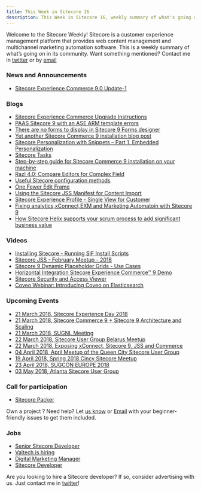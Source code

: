```yaml
---
title: This Week in Sitecore 16
description: This Week in Sitecore 16, weekly summary of what's going on in Sitecore community.
---
```


Welcome to the Sitecore Weekly! Sitecore is a customer experience management platform that provides web content management and multichannel marketing automation software. This is a weekly summary of what’s going on in its community. Want something mentioned? Contact me in [twitter](https://twitter.com/aserogin) or by [email](mailto:sitecoreweekly@gmail.com)

### News and Announcements
* [Sitecore Experience Commerce 9.0 Update-1](https://dev.sitecore.net/Downloads/Sitecore_Commerce/90/Sitecore_Experience_Commerce_90_Update1.aspx)


### Blogs
* [Sitecore Experience Commerce Upgrade Instructions](http://commercesdn.sitecore.net/SitecoreXC_9.0/Upgrade/Sitecore-XC-9.0_Upgrade_Instructions(Initial-toU1).pdf)
* [PAAS Sitecore 9 with an ASE ARM template errors](https://jeffdarchuk.com/2018/03/09/paas-sitecore-9-with-an-ase-arm-template-errors/)
* [There are no forms to display in Sitecore 9 Forms designer](https://sitecoresandbox.com/2018/03/09/there-are-no-forms-to-display-in-sitecore-9-forms-designer/)
* [Yet another Sitecore Commerce 9 installation blog post](https://himadritechblog.wordpress.com/2018/03/10/yet-another-sitecore-commerce-9-installation-blog-post/)
* [Sitecore Personalization with Snippets – Part 1, Embedded Personalization](http://jockstothecore.com/sitecore-personalization-snippets-part-1-embedded-personalization/)
* [Sitecore Tasks](https://hishaamn.wordpress.com/2018/03/13/sitecore-tasks/)
* [Step-by-step guide for Sitecore Commerce 9 installation on your machine](https://buoctrenmay.com/2018/03/09/step-by-step-guide-for-sitecore-commerce-9-installation-on-your-machine/)
* [Razl 4.0: Compare Editors for Complex Field](https://www.teamdevelopmentforsitecore.com/Blog/Razl-4-Compare-Editors-Complex-Fields)
* [Useful Sitecore configuration methods](https://www.kasaku.co.uk/2018/03/13/sitecore-settings/)
* [One Fewer Edit Frame](https://thecodeattic.wordpress.com/2018/03/13/one-fewer-edit-frame/)
* [Using the Sitecore JSS Manifest for Content Import](http://www.techphoria414.com/Blog/2018/March/sitecore-jss-manifest-for-content-import)
* [Sitecore Experience Profile - Single View for Customer](https://www.linkedin.com/pulse/sitecore-experience-profile-single-view-customer-rohit-chopra/)
* [Fixing analytics,xConnect,EXM and Marketing Automatoin with Sitecore 9](https://www.linkedin.com/pulse/fixing-analytics-xconnect-exm-marketing-automatoin-issues-emmerzaal/)
* [How Sitecore Helix supports your scrum process to add significant business value](http://blog.mirabeau.nl/nl/articles/how_sitecore_helix_supports_your_scrum_process_to_add_significant_value_to_the_business/6MET1YYaJ2EU0SCWw6iA60)

### Videos
* [Installing Sitecore - Running SIF Install Scripts](https://www.youtube.com/watch?v=ImfFBHth1o4&feature=youtu.be)
* [Sitecore JSS - February Meetup - 2018](https://www.youtube.com/watch?v=a_PQqwlKz2k)
* [Sitecore 9 Dynamic Placeholder Grids - Use Cases](https://www.youtube.com/watch?v=IxBvFDOJWJk)
* [Horizontal Integration Sitecore Experience Commerce™ 9 Demo](https://www.youtube.com/watch?v=gy-YTwo-ZpE)
* [Sitecore Security and Access Viewer](https://www.youtube.com/watch?v=dZa9NTWTic8)
* [Coveo Webinar: Introducing Coveo on Elasticsearch](https://www.youtube.com/watch?v=tJSsDebC254)

### Upcoming Events
* [21 March 2018, Sitecore Experience Day 2018](https://www.sitecore.com/landing/intl/2018/sitecore-experience-day-2018)
* [21 March 2018, Sitecore Commerce 9 + Sitecore 9 Architecture and Scaling](https://www.meetup.com/Sitecore-User-Group-Denmark/events/246926574/)
* [21 March 2018, SUGNL Meeting](https://www.eventbrite.nl/e/tickets-sugnl-meeting-march-21st-2018-mirabeau-amsterdam-43410340497)
* [22 March 2018, Sitecore User Group Belarus Meetup](https://www.meetup.com/Sitecore-User-Group-Belarus/events/248059314/)
* [22 March 2018, Exposing xConnect, Sitecore 9, JSS and Commerce](https://www.meetup.com/The-Sitecore-Sessions/events/248542059/)
* [04 April 2018, April Meetup of the Queen City Sitecore User Group](https://www.meetup.com/Queen-City-Sitecore-User-Group/events/247739500/)
* [19 April 2018, Spring 2018 Cincy Sitecore Meetup](https://www.meetup.com/Cincinnati-Sitecore-Users-Group/events/248750598/)
* [23 April 2018, SUGCON EUROPE 2018](http://www.sugcon.eu/registration/)
* [03 May 2018, Atlanta Sitecore User Group](https://www.meetup.com/Atlanta-Sitecore/events/248747387/)

### Call for participation
* [Sitecore Packer](https://github.com/asmagin/sitecore-packer)

Own a project ? Need help? Let [us know](https://twitter.com/aserogin) or [Email](mailto:sitecoreweekly@gmail.com)  with your beginner-friendly issues to get them included.


### Jobs
* [Senior Sitecore Developer](https://stackoverflow.com/jobs/170972/senior-sitecore-developer-hays)
* [Valtech is hiring](https://www.content-valtech.com/sitecore_at_valtech/)
* [Digital Marketing Manager](http://www.werkenbijortecfinance.nl/en/vacancies/digital-marketing-manager/)
* [Sitecore Developer](https://www.dice.com/jobs/detail/-/90830711/094774)

Are you looking to hire a Sitecore developer? If so, consider advertising with us. Just contact me in [twitter](https://twitter.com/aserogin)!
